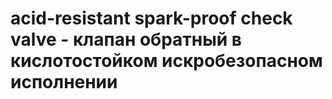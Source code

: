 # acid-resistant spark-proof check valve - клапан обратный в кислотостойком искробезопасном исполнении
